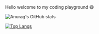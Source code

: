 Hello welcome to my coding playground 😄

![Anurag's GitHub stats](https://github-readme-stats.vercel.app/api?username=triciapolor&show_icons=true&theme=omni)

[![Top Langs](https://github-readme-stats.vercel.app/api/top-langs/?username=triciapolor)](https://github.com/anuraghazra/github-readme-stats)
